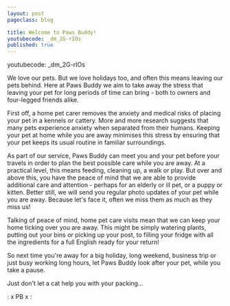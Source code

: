 ```yaml
---
layout: post
pageclass: blog

title: Welcome to Paws Buddy!
youtubecode: _dm_2G-rIOs
published: true
---
```

youtubecode: _dm_2G-rIOs

We love our pets. But we love holidays too, and often this means leaving our pets behind. Here at Paws Buddy we aim to take away the stress that leaving your pet for long periods of time can bring - both to owners and four-legged friends alike. 

First off, a home pet carer removes the anxiety and medical risks of placing your pet in a kennels or cattery. More and more research suggests that many pets experience anxiety when separated from their humans. Keeping your pet at home while you are away minimises this stress by ensuring that your pet keeps its usual routine in familiar surroundings.

As part of our service, Paws Buddy can meet you and your pet before your travels in order to plan the best possible care while you are away. At a practical level, this means feeding, cleaning up, a walk or play. But over and above this, you have the peace of mind that we are able to provide additional care and attention - perhaps for an elderly or ill pet, or a puppy or kitten. Better still, we will send you regular photo updates of your pet while you are away. Because let's face it, often we miss them as much as they miss us!

Talking of peace of mind, home pet care visits mean that we can keep your home ticking over you are away. This might be simply watering plants, putting out your bins or picking up your post, to filling your fridge with all the ingredients for a full English ready for your return! 

So next time you're away for a big holiday, long weekend, business trip or just busy working long hours, let Paws Buddy look after your pet, while you take a pause. 

Just don't let a cat help you with your packing...

: x  PB  x :
